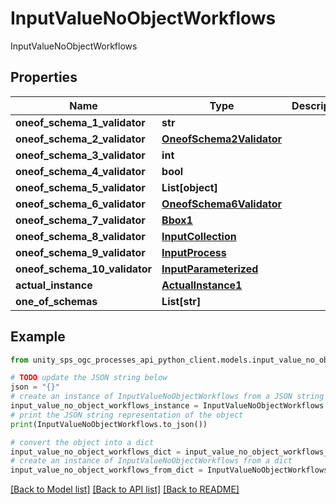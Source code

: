 # InputValueNoObjectWorkflows

InputValueNoObjectWorkflows

## Properties

Name | Type | Description | Notes
------------ | ------------- | ------------- | -------------
**oneof_schema_1_validator** | **str** |  | [optional]
**oneof_schema_2_validator** | [**OneofSchema2Validator**](OneofSchema2Validator.md) |  | [optional]
**oneof_schema_3_validator** | **int** |  | [optional]
**oneof_schema_4_validator** | **bool** |  | [optional]
**oneof_schema_5_validator** | **List[object]** |  | [optional]
**oneof_schema_6_validator** | [**OneofSchema6Validator**](OneofSchema6Validator.md) |  | [optional]
**oneof_schema_7_validator** | [**Bbox1**](Bbox1.md) |  | [optional]
**oneof_schema_8_validator** | [**InputCollection**](InputCollection.md) |  | [optional]
**oneof_schema_9_validator** | [**InputProcess**](InputProcess.md) |  | [optional]
**oneof_schema_10_validator** | [**InputParameterized**](InputParameterized.md) |  | [optional]
**actual_instance** | [**ActualInstance1**](ActualInstance1.md) |  | [optional]
**one_of_schemas** | **List[str]** |  | [optional]

## Example

```python
from unity_sps_ogc_processes_api_python_client.models.input_value_no_object_workflows import InputValueNoObjectWorkflows

# TODO update the JSON string below
json = "{}"
# create an instance of InputValueNoObjectWorkflows from a JSON string
input_value_no_object_workflows_instance = InputValueNoObjectWorkflows.from_json(json)
# print the JSON string representation of the object
print(InputValueNoObjectWorkflows.to_json())

# convert the object into a dict
input_value_no_object_workflows_dict = input_value_no_object_workflows_instance.to_dict()
# create an instance of InputValueNoObjectWorkflows from a dict
input_value_no_object_workflows_from_dict = InputValueNoObjectWorkflows.from_dict(input_value_no_object_workflows_dict)
```
[[Back to Model list]](../README.md#documentation-for-models) [[Back to API list]](../README.md#documentation-for-api-endpoints) [[Back to README]](../README.md)
